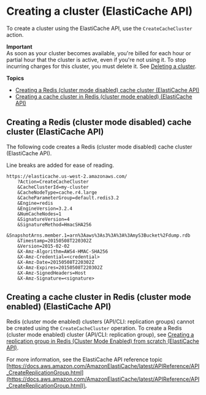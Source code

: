 # Creating a cluster \(ElastiCache API\)<a name="Clusters.Create.API"></a>

To create a cluster using the ElastiCache API, use the `CreateCacheCluster` action\. 

**Important**  
As soon as your cluster becomes available, you're billed for each hour or partial hour that the cluster is active, even if you're not using it\. To stop incurring charges for this cluster, you must delete it\. See [Deleting a cluster](Clusters.Delete.md)\. 

**Topics**
+ [Creating a Redis \(cluster mode disabled\) cache cluster \(ElastiCache API\)](#Clusters.Create.API.Redis)
+ [Creating a cache cluster in Redis \(cluster mode enabled\) \(ElastiCache API\)](#Clusters.Create.API.RedisCluster)

## Creating a Redis \(cluster mode disabled\) cache cluster \(ElastiCache API\)<a name="Clusters.Create.API.Redis"></a>

The following code creates a Redis \(cluster mode disabled\) cache cluster \(ElastiCache API\)\.

Line breaks are added for ease of reading\.

```
https://elasticache.us-west-2.amazonaws.com/
    ?Action=CreateCacheCluster
    &CacheClusterId=my-cluster
    &CacheNodeType=cache.r4.large
    &CacheParameterGroup=default.redis3.2
    &Engine=redis
    &EngineVersion=3.2.4
    &NumCacheNodes=1
    &SignatureVersion=4       
    &SignatureMethod=HmacSHA256
    &SnapshotArns.member.1=arn%3Aaws%3As3%3A%3A%3AmyS3Bucket%2Fdump.rdb
    &Timestamp=20150508T220302Z
    &Version=2015-02-02
    &X-Amz-Algorithm=AWS4-HMAC-SHA256
    &X-Amz-Credential=<credential>
    &X-Amz-Date=20150508T220302Z
    &X-Amz-Expires=20150508T220302Z
    &X-Amz-SignedHeaders=Host
    &X-Amz-Signature=<signature>
```

## Creating a cache cluster in Redis \(cluster mode enabled\) \(ElastiCache API\)<a name="Clusters.Create.API.RedisCluster"></a>

Redis \(cluster mode enabled\) clusters \(API/CLI: replication groups\) cannot be created using the `CreateCacheCluster` operation\. To create a Redis \(cluster mode enabled\) cluster \(API/CLI: replication group\), see [Creating a replication group in Redis \(Cluster Mode Enabled\) from scratch \(ElastiCache API\)](Replication.CreatingReplGroup.NoExistingCluster.Cluster.md#Replication.CreatingReplGroup.NoExistingCluster.Cluster.API)\.

For more information, see the ElastiCache API reference topic [https://docs.aws.amazon.com/AmazonElastiCache/latest/APIReference/API_CreateReplicationGroup.html](https://docs.aws.amazon.com/AmazonElastiCache/latest/APIReference/API_CreateReplicationGroup.html)\.